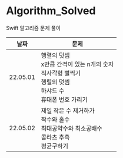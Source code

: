 # Algorithm_Solved
 Swift 알고리즘 문제 풀이

날짜|문제|
---|---|
22.05.01|행렬의 덧셈</br>x만큼 간격이 있는 n개의 숫자</br>직사각형 별찍기</br>행렬의 덧셈</br>하샤드 수</br>휴대폰 번호 가리기|
22.05.02|제일 작은 수 제거하가</br>짝수와 홀수</br>최대공약수와 최소공배수</br>콜라츠 추측</br>평균구하기|
